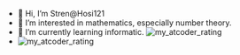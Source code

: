 - 👋 Hi, I’m Stren@Hosi121
- 👀 I’m interested in mathematics, especially number theory.
- 🌱 I’m currently learning informatic.
![my_atcoder_rating](https://badgen.org/img/atcoder/moonstep/rating/algorithm?style=flat)
- <img alt="my_atcoder_rating" src="https://badgen.org/img/atcoder/moonstep/rating/algorithm?style=flat">

<!---
Hosi121/Hosi121 is a ✨ special ✨ repository because its `README.md` (this file) appears on your GitHub profile.
You can click the Preview link to take a look at your changes.
--->
